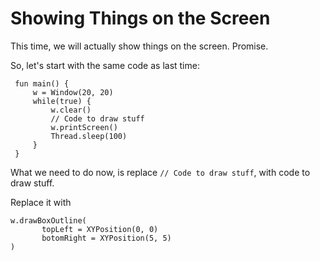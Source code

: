 # Showing Things on the Screen

This time, we will actually show things on the screen. Promise.

So, let's start with the same code as last time:

```
 fun main() {
     w = Window(20, 20)
     while(true) {
         w.clear()
         // Code to draw stuff
         w.printScreen()
         Thread.sleep(100)
     }
 }
 ```

 What we need to do now, is replace `// Code to draw stuff`, with code to draw stuff.

 Replace it with

 ```
 w.drawBoxOutline(
        topLeft = XYPosition(0, 0)
        botomRight = XYPosition(5, 5)
 )
 ```